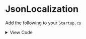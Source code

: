 # JsonLocalization
Add the following to your `Startup.cs`
<details>
  <summary>View Code</summary>
  
```
    services.AddScoped<IJsonStringLocalizer, JsonStringLocalizer>();
    services.AddScoped<IJsonHtmlStringLocalizer, JsonHtmlStringLocalizer>();

    services.AddJsonLocalization(new[]
    {
        (cachename: Program.DASHBOARD_CLIENT_ALIAS, path: $@"{clientFolder}\{Environment.GetClientAlias()}\_locale" ),
        (cachename: Program.DASHBOARD_GLOBAL, path: $@"{clientFolder}\_locale")
    }, options =>
    {
        options.DefaultCulture = new CultureInfo("en");
        options.FallbackToDefaultLanguage = true;
        options.SupportedCultures = Configuration.GetList("SupportedCultures");
    });
            
```
</details>


